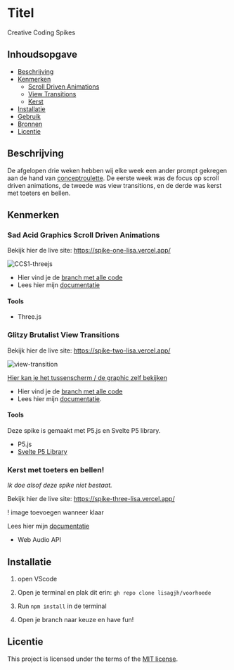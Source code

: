 # Titel

Creative Coding Spikes

## Inhoudsopgave

  * [Beschrijving](#beschrijving)
  * [Kenmerken](#kenmerken)
    * [Scroll Driven Animations](#sad-acid-graphics-scroll-driven-animations)
    * [View Transitions](#glitzy-brutalist-view-transitions)
    * [Kerst](#kerst-met-toeters-en-bellen)
  * [Installatie](#installatie)
  * [Gebruik](#gebruik)
  * [Bronnen](#bronnen)
  * [Licentie](#licentie)

## Beschrijving
De afgelopen drie weken hebben wij elke week een ander prompt gekregen aan de hand van [conceptroulette](https://conceptroulette.fdnd.nl/#). De eerste week was de focus op scroll driven animations, de tweede was view transitions, en de derde was kerst met toeters en bellen.

## Kenmerken

<!-- Bij Kenmerken staat welke technieken zijn gebruikt en hoe. Wat is de HTML structuur? Wat zijn de belangrijkste dingen in CSS? Wat is er met Javascript gedaan en hoe? Misschien heb je een framwork of library gebruikt? -->

### Sad Acid Graphics Scroll Driven Animations

Bekijk hier de live site: https://spike-one-lisa.vercel.app/

![CCS1-threejs](https://github.com/user-attachments/assets/f45f9f29-8a0b-498e-8cd3-01c6ae7ab863)

* Hier vind je de [branch met alle code](https://github.com/lisagjh/voorhoede/tree/spike/sad-acid-lisa)
* Lees hier mijn [documentatie](https://github.com/fdnd-agency/voorhoede/issues/116)

#### Tools

* Three.js

### Glitzy Brutalist View Transitions

Bekijk hier de live site: https://spike-two-lisa.vercel.app/

![view-transition](https://github.com/user-attachments/assets/ce403fdb-9456-4966-8933-9d1073bb4a05)

[Hier kan je het tussenscherm / de graphic zelf bekijken
]( https://spike-two-lisa.vercel.app/graphic)

* Hier vind je de [branch met alle code](https://github.com/lisagjh/voorhoede/tree/spike/view-transition-lisa)
* Lees hier mijn [documentatie](https://github.com/fdnd-agency/voorhoede/issues/142).

#### Tools

Deze spike is gemaakt met P5.js en Svelte P5 library.

* P5.js
* [Svelte P5 Library](https://github.com/gregory-chatelier/svelte-p5-quick-start)

### Kerst met toeters en bellen!

_Ik doe alsof deze spike niet bestaat._

Bekijk hier de live site: https://spike-three-lisa.vercel.app/

! image toevoegen wanneer klaar

Lees hier mijn [documentatie](https://github.com/fdnd-agency/voorhoede/issues/152)

* Web Audio API

## Installatie

1. open VScode

2. Open je terminal en plak dit erin:
`gh repo clone lisagjh/voorhoede`

3. Run `npm install` in de terminal

4. Open je branch naar keuze en have fun!

## Licentie

This project is licensed under the terms of the [MIT license](./LICENSE).

